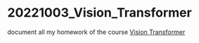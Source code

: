 # 20221003_Vision_Transformer
document all my homework of the course [Vision Transformer](https://aistudio.baidu.com/aistudio/course/introduce/25102)
